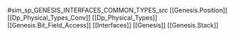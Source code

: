 #sim_sp_GENESIS_INTERFACES_COMMON_TYPES_src
[[Genesis.Position]]
[[Dp_Physical_Types_Conv]]
[[Dp_Physical_Types]]
[[Genesis.Bit_Field_Access]]
[[Interfaces]]
[[Genesis]]
[[Genesis.Stack]]
